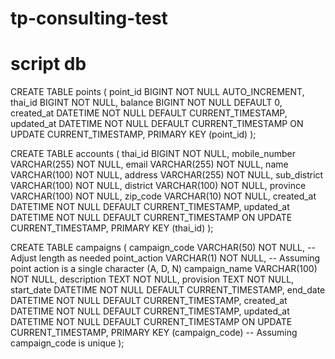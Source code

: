 # tp-consulting-test
# script db
CREATE TABLE points (
    point_id BIGINT NOT NULL AUTO_INCREMENT,
    thai_id BIGINT NOT NULL,
    balance BIGINT NOT NULL DEFAULT 0,
    created_at DATETIME NOT NULL DEFAULT CURRENT_TIMESTAMP,
    updated_at DATETIME NOT NULL DEFAULT CURRENT_TIMESTAMP ON UPDATE CURRENT_TIMESTAMP,
    PRIMARY KEY (point_id)
);

CREATE TABLE accounts (
    thai_id BIGINT NOT NULL,
    mobile_number VARCHAR(255) NOT NULL,
    email VARCHAR(255) NOT NULL,
    name VARCHAR(100) NOT NULL,
    address VARCHAR(255) NOT NULL,
    sub_district VARCHAR(100) NOT NULL,
    district VARCHAR(100) NOT NULL,
    province VARCHAR(100) NOT NULL,
    zip_code VARCHAR(10) NOT NULL,
    created_at DATETIME NOT NULL DEFAULT CURRENT_TIMESTAMP,
    updated_at DATETIME NOT NULL DEFAULT CURRENT_TIMESTAMP ON UPDATE CURRENT_TIMESTAMP,
    PRIMARY KEY (thai_id)
);

CREATE TABLE campaigns (
    campaign_code VARCHAR(50) NOT NULL,  -- Adjust length as needed
    point_action VARCHAR(1) NOT NULL,     -- Assuming point action is a single character (A, D, N)
    campaign_name VARCHAR(100) NOT NULL,
    description TEXT NOT NULL,
    provision TEXT NOT NULL,
    start_date DATETIME NOT NULL DEFAULT CURRENT_TIMESTAMP,
    end_date DATETIME NOT NULL DEFAULT CURRENT_TIMESTAMP,
    created_at DATETIME NOT NULL DEFAULT CURRENT_TIMESTAMP,
    updated_at DATETIME NOT NULL DEFAULT CURRENT_TIMESTAMP ON UPDATE CURRENT_TIMESTAMP,
    PRIMARY KEY (campaign_code)  -- Assuming campaign_code is unique
);
